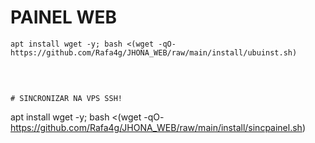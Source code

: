 # PAINEL WEB

```
apt install wget -y; bash <(wget -qO- https://github.com/Rafa4g/JHONA_WEB/raw/main/install/ubuinst.sh)
```
</br>

```

# SINCRONIZAR NA VPS SSH!
```
apt install wget -y; bash <(wget -qO- https://github.com/Rafa4g/JHONA_WEB/raw/main/install/sincpainel.sh)
```
